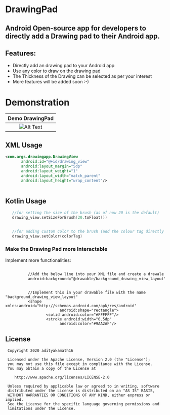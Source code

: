 # DrawingPad


## Android Open-source app for developers to directly add a Drawing pad to their Android app.


## Features:

 - Directly add an drawing pad to your Android app
 - Use any color to draw on the drawing pad
 - The Thickness of the Drawing can be selected as per your interest
 - More features will be added soon :-)
 
 
# Demonstration
|Demo DrawingPad|
|:---:|
|![Alt Text](https://firebasestorage.googleapis.com/v0/b/github--images.appspot.com/o/DrawingPad%2FDrawingpadoptimized.gif?alt=media&token=d8b2611a-b9bb-4ea0-97b2-ef1c956a3a1a)|

 
 
 ## XML Usage
 ```xml
 <com.args.drawingapp.DrawingView
        android:id="@+id/drawing_view"
        android:layout_margin="5dp"
        android:layout_weight="1"
        android:layout_width="match_parent"
        android:layout_height="wrap_content"/>
     
 ```
 
 ## Kotlin Usage
 ```Kotlin
    //for setting the size of the brush (as of now 20 is the default)
    drawing_view.setSizeForBrush(20.toFloat())

         
    //for adding custom color to the brush (add the colour tag directly to colorTag)
    drawing_view.setColor(colorTag)

 ``` 
 
 ### Make the Drawing Pad more Interactable
          
Implement more functionalities:

```XML file

          //Add the below line into your XML file and create a drawale file
          android:background="@drawable/background_drawing_view_layout"

  ``` 

```drawable

          //Implement this in your drawable file with the name "background_drawing_view_layout"
          <shape xmlns:android="http://schemas.android.com/apk/res/android"
                        android:shape="rectangle">
                  <solid android:color="#FFFFFF"/>
                  <stroke android:width="0.5dp"
                        android:color="#9AA2AF"/>

  ``` 

 
 License
 -------
 
     Copyright 2020 adityakamath16
 
     Licensed under the Apache License, Version 2.0 (the "License");
     you may not use this file except in compliance with the License.
     You may obtain a copy of the License at
 
        http://www.apache.org/licenses/LICENSE-2.0
 
     Unless required by applicable law or agreed to in writing, software
     distributed under the License is distributed on an "AS IS" BASIS,
     WITHOUT WARRANTIES OR CONDITIONS OF ANY KIND, either express or implied.
     See the License for the specific language governing permissions and
     limitations under the License.
